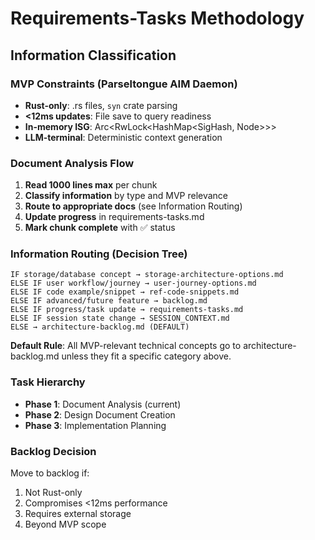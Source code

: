 # Requirements-Tasks Methodology

## Information Classification

### MVP Constraints (Parseltongue AIM Daemon)
- **Rust-only**: .rs files, `syn` crate parsing
- **<12ms updates**: File save to query readiness
- **In-memory ISG**: Arc<RwLock<HashMap<SigHash, Node>>>
- **LLM-terminal**: Deterministic context generation

### Document Analysis Flow
1. **Read 1000 lines max** per chunk
2. **Classify information** by type and MVP relevance
3. **Route to appropriate docs** (see Information Routing)
4. **Update progress** in requirements-tasks.md
5. **Mark chunk complete** with ✅ status

### Information Routing (Decision Tree)

```
IF storage/database concept → storage-architecture-options.md
ELSE IF user workflow/journey → user-journey-options.md  
ELSE IF code example/snippet → ref-code-snippets.md
ELSE IF advanced/future feature → backlog.md
ELSE IF progress/task update → requirements-tasks.md
ELSE IF session state change → SESSION_CONTEXT.md
ELSE → architecture-backlog.md (DEFAULT)
```

**Default Rule**: All MVP-relevant technical concepts go to architecture-backlog.md unless they fit a specific category above.

### Task Hierarchy
- **Phase 1**: Document Analysis (current)
- **Phase 2**: Design Document Creation
- **Phase 3**: Implementation Planning

### Backlog Decision
Move to backlog if:
1. Not Rust-only
2. Compromises <12ms performance
3. Requires external storage
4. Beyond MVP scope